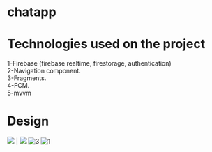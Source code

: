 # chatapp
# Technologies used on the project
1-Firebase (firebase realtime, firestorage, authentication)\
2-Navigation component.\
3-Fragments.\
4-FCM.\
5-mvvm
# Design
![ ](https://user-images.githubusercontent.com/67799939/189491599-a8066868-b602-424c-af86-fd94b38dd490.jpg) | ![ ](https://user-images.githubusercontent.com/67799939/189491613-8854ebc4-d93f-4232-8e72-bd03000e40de.jpg)
![3](https://user-images.githubusercontent.com/67799939/189491914-2b134f03-37db-488c-8812-7b39e48749a9.jpg)
![1](https://user-images.githubusercontent.com/67799939/189491632-f2ded065-eacc-4578-b8e8-7e22249cf3b4.jpg)

